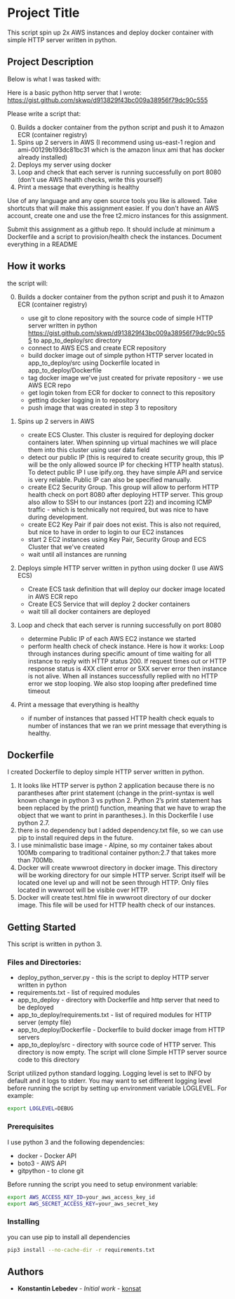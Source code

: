 # Project Title

This script spin up 2x AWS instances and deploy docker container with simple HTTP server written in python.

## Project Description

Below is what I was tasked with:

Here is a basic python http server that I wrote:
https://gist.github.com/skwp/d913829f43bc009a38956f79dc90c555

Please write a script that:

0. Builds a docker container from the python script and push it to Amazon ECR (container registry)
1. Spins up 2 servers in AWS (I recommend using us-east-1 region and ami-00129b193dc81bc31 which is the amazon linux ami that has docker already installed)
2. Deploys my server using docker
3. Loop and check that each server is running successfully on port 8080 (don't use AWS health checks, write this yourself)
4. Print a message that everything is healthy

Use of any language and any open source tools you like is allowed. Take shortcuts that will make this assignment easier. If you don't have an AWS account, create one and use the free t2.micro instances for this assignment.

Submit this assignment as a github repo. It should include at minimum a Dockerfile and a script to provision/health check the instances. Document everything in a README

## How it works

the script will:

0. Builds a docker container from the python script and push it to Amazon ECR (container registry)
    * use git to clone repository with the source code of simple HTTP server written in python https://gist.github.com/skwp/d913829f43bc009a38956f79dc90c555 to app_to_deploy/src directory
    * connect to AWS ECS and create ECR repository
    * build docker image out of simple python HTTP server located in app_to_deploy/src using Dockerfile located in app_to_deploy/Dockerfile
    * tag docker image we've just created for private repository - we use AWS ECR repo
    * get login token from ECR for docker to connect to this repository
    * getting docker logging in to repository
    * push image that was created in step 3 to repository

1. Spins up 2 servers in AWS
    * create ECS Cluster. This cluster is required for deploying docker containers later. When spinning up virtual machines we will place them into this cluster using user data field
    * detect our public IP (this is required to create security group, this IP will be the only allowed source IP for checking HTTP health status). To detect public IP I use ipify.org. they have simple API and service is very reliable. Public IP can also be specified manually.
    * create EC2 Security Group. This group will allow to perform HTTP health check on port 8080 after deploying HTTP server. This group also allow to SSH to our instances (port 22) and incoming ICMP traffic - which is technically not required, but was nice to have during development.
    * create EC2 Key Pair if pair does not exist. This is also not required, but nice to have in order to login to our EC2 instances
    * start 2 EC2 instances using Key Pair, Security Group and ECS Cluster that we've created
    * wait until all instances are running

2. Deploys simple HTTP server written in python using docker (I use AWS ECS)
    * Create ECS task definition that will deploy our docker image located in AWS ECR repo
    * Create ECS Service that will deploy 2 docker containers
    * wait till all docker containers are deployed

3. Loop and check that each server is running successfully on port 8080
    * determine Public IP of each AWS EC2 instance we started
    * perform health check of check instance. Here is how it works: Loop through instances during specific amount of time waiting for all instance to reply with HTTP status 200. If request times out or HTTP response status is 4XX client error or 5XX server error then instance is not alive. When all instances successfully replied with no HTTP error we stop looping. We also stop looping after predefined time timeout

4. Print a message that everything is healthy
    * if number of instances that passed HTTP health check equals to number of instances that we ran we print message that everything is healthy.

## Dockerfile

I created Dockerfile to deploy simple HTTP server written in python.

1. It looks like HTTP server is python 2 application because there is no parantheses after print statement (change in the print-syntax is well known change in python 3 vs python 2. Python 2’s print statement has been replaced by the print() function, meaning that we have to wrap the object that we want to print in parantheses.). In this Dockerfile I use python 2.7.
2. there is no dependency but I added dependency.txt file, so we can use pip to install required deps in the future.
3. I use minimalistic base image - Alpine, so my container takes about 100Mb comparing to traditional container python:2.7 that takes more than 700Mb.
4. Docker will create wwwroot directory in docker image. This directory will be working directory for our simple HTTP server. Script itself will be located one level up and will not be seen through HTTP. Only files located in wwwroot will be visible over HTTP.
5. Docker will create test.html file in wwwroot directory of our docker image. This file will be used for HTTP health check of our instances.

## Getting Started

This script is written in python 3.

### Files and Directories:
* deploy_python_server.py - this is the script to deploy HTTP server written in python
* requirements.txt - list of required modules
* app_to_deploy - directory with Dockerfile and http server that need to be deployed
* app_to_deploy/requirements.txt - list of required modules for HTTP server (empty file)
* app_to_deploy/Dockerfile - Dockerfile to build docker image from HTTP servers
* app_to_deploy/src - directory with source code of HTTP server. This directory is now empty. The script will clone Simple HTTP server source code to this directory

Script utilized python standard logging. Logging level is set to INFO by default and it logs to stderr. You may want to set different logging level before running the script by setting up environment variable LOGLEVEL. For example:
```bash
export LOGLEVEL=DEBUG
```
### Prerequisites

I use python 3 and the following dependencies:
  * docker - Docker API
  * boto3 - AWS API
  * gitpython - to clone git

Before running the script you need to setup environment variable:
```bash
export AWS_ACCESS_KEY_ID=your_aws_access_key_id
export AWS_SECRET_ACCESS_KEY=your_aws_secret_key
```

### Installing

you can use pip to install all dependencies
```bash
pip3 install --no-cache-dir -r requirements.txt
```

## Authors

* **Konstantin Lebedev** - *Initial work* - [konsat](https://github.com/konsat)
